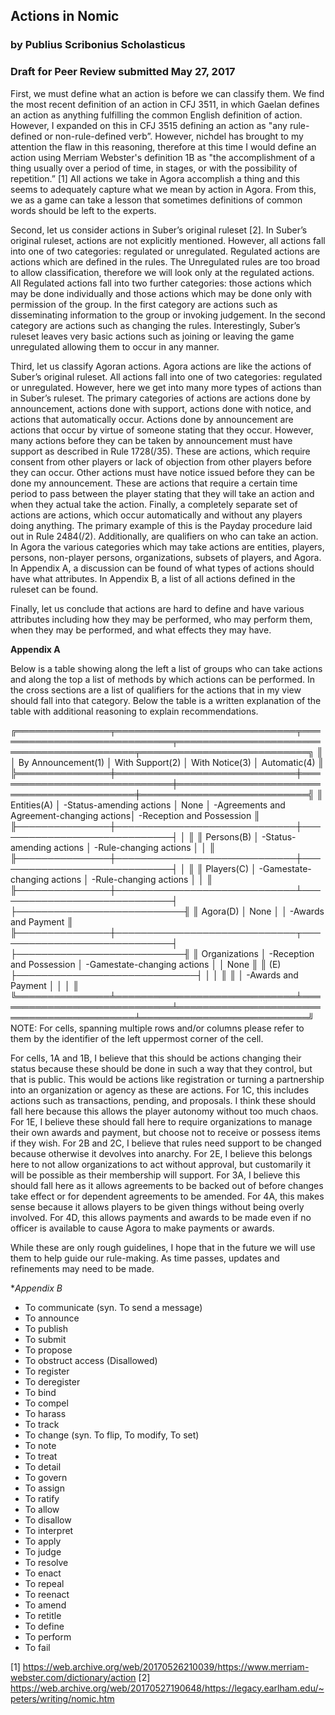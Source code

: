 <h2>Actions in Nomic</h2>
<h3>by Publius Scribonius Scholasticus</h3>
<h3>Draft for Peer Review submitted May 27, 2017</h3>
<p>First, we must define what an action is before we can classify them. We find the most recent definition of an action in CFJ 3511, in which Gaelan defines an action as anything fulfilling the common English definition of action. However, I expanded on this in CFJ 3515 defining an action as "any rule-defined or non-rule-defined verb”. However, nichdel has brought to my attention the flaw in this reasoning, therefore at this time I would define an action using Merriam Webster's definition 1B as "the accomplishment of a thing usually over a period of time, in stages, or with the possibility of repetition.” [1]​ All actions we take in Agora accomplish a thing and this seems to adequately capture what we mean by action in Agora. From this, we as a game can take a lesson that sometimes definitions of common words should be left to the experts.</p>
<p>Second, let us consider actions in Suber’s original ruleset [2]. In Suber’s original ruleset, actions are not explicitly mentioned. However, all actions fall into one of two categories: regulated or unregulated. Regulated actions are actions which are defined in the rules. The Unregulated rules are too broad to allow classification, therefore we will look only at the regulated actions. All Regulated actions fall into two further categories: those actions which may be done individually and those actions which may be done only with permission of the group. In the first category are actions such as disseminating information to the group or invoking judgement. In the second category are actions such as changing the rules. Interestingly, Suber’s ruleset leaves very basic actions such as joining or leaving the game unregulated allowing them to occur in any manner.</p>
<p>Third, let us classify Agoran actions. Agora actions are like the actions of Suber’s original ruleset. All actions fall into one of two categories: regulated or unregulated. However, here we get into many more types of actions than in Suber’s ruleset. The primary categories of actions are actions done by announcement, actions done with support, actions done with notice, and actions that automatically occur. Actions done by announcement are actions that occur by virtue of someone stating that they occur. However, many actions before they can be taken by announcement must have support as described in Rule 1728(/35). These are actions, which require consent from other players or lack of objection from other players before they can occur. Other actions must have notice issued before they can be done my announcement. These are actions that require a certain time period to pass between the player stating that they will take an action and when they actual take the action. Finally, a completely separate set of actions are actions, which occur automatically and without any players doing anything. The primary example of this is the Payday procedure laid out in Rule 2484(/2). Additionally, are qualifiers on who can take an action. In Agora the various categories which may take actions are entities, players, persons, non-player persons, organizations, subsets of players, and Agora. In Appendix A, a discussion can be found of what types of actions should have what attributes. In Appendix B, a list of all actions defined in the ruleset can be found.</p>
<p>Finally, let us conclude that actions are hard to define and have various attributes including how they may be performed, who may perform them, when they may be performed, and what effects they may have.</p>
<p><strong>Appendix A</strong></p>
<p>Below is a table showing along the left a list of groups who can take actions and along the top a list of methods by which actions can be performed. In the cross sections are a list of qualifiers for the actions that in my view should fall into that category. Below the table is a written explanation of the table with additional reasoning to explain recommendations.</p>
<p>╔═══════════════╤═════════════════════════════╤═════════════════════════════╤═══════════════════════════════════════════╤═══════════════════════════╗
║               │ By Announcement(1)          │ With Support(2)             │ With Notice(3)                            │ Automatic(4)              ║
╠═══════════════╪═════════════════════════════╪═════════════════════════════╪═══════════════════════════════════════════╪═══════════════════════════╣
║ Entities(A)   │ -Status-amending actions    │ None                        │ -Agreements and Agreement-changing actions│ -Reception and Possession ║
╟───────────────┼─────────────────────────────┼─────────────────────────────┤                                           │                           ║
║ Persons(B)    │ -Status-amending actions    │ -Rule-changing actions      │                                           │                           ║
╟───────────────┼─────────────────────────────┼─────────────────────────────┤                                           │                           ║
║ Players(C)    │ -Gamestate-changing actions │ -Rule-changing actions      │                                           │                           ║
╟───────────────┼─────────────────────────────┴─────────────────────────────┤                                           ├───────────────────────────╢
║ Agora(D)      │ None                                                      │                                           │ -Awards and Payment       ║
╟───────────────┼─────────────────────────────┬─────────────────────────────┤                                           ├───────────────────────────╢
║ Organizations │ -Reception and Possession   │ -Gamestate-changing actions │                                           │ None                      ║
║ (E)           ├─────────────────────────────┤                             │                                           │                           ║
║               │ -Awards and Payment         │                             │                                           │                           ║
╚═══════════════╧═════════════════════════════╧═════════════════════════════╧═══════════════════════════════════════════╧═══════════════════════════╝
NOTE: For cells, spanning multiple rows and/or columns please refer to them by the identifier of the left uppermost corner of the cell.</p>
<p>For cells, 1A and 1B, I believe that this should be actions changing their status because these should be done in such a way that they control, but that is public. This would be actions like registration or turning a partnership into an organization or agency as these are actions. For 1C, this includes actions such as transactions, pending, and proposals. I think these should fall here because this allows the player autonomy without too much chaos. For 1E, I believe these should fall here to require organizations to manage their own awards and payment, but choose not to receive or possess items if they wish. For 2B and 2C, I believe that rules need support to be changed because otherwise it devolves into anarchy. For 2E, I believe this belongs here to not allow organizations to act without approval, but customarily it will be possible as their membership will support. For 3A, I believe this should fall here as it allows agreements to be backed out of before changes take effect or for dependent agreements to be amended. For 4A, this makes sense because it allows players to be given things without being overly involved. For 4D, this allows payments and awards to be made even if no officer is available to cause Agora to make payments or awards.</p>
<p>While these are only rough guidelines, I hope that in the future we will use them to help guide our rule-making. As time passes, updates and refinements may need to be made.</p>
<p>*<em>Appendix B</em></p>
<ul>
<li>To communicate (syn. To send a message)</li>
<li>To announce</li>
<li>To publish</li>
<li>To submit</li>
<li>To propose</li>
<li>To obstruct access (Disallowed)</li>
<li>To register</li>
<li>To deregister</li>
<li>To bind</li>
<li>To compel</li>
<li>To harass</li>
<li>To track</li>
<li>To change (syn. To flip, To modify, To set)</li>
<li>To note</li>
<li>To treat</li>
<li>To detail</li>
<li>To govern</li>
<li>To assign</li>
<li>To ratify</li>
<li>To allow</li>
<li>To disallow</li>
<li>To interpret</li>
<li>To apply</li>
<li>To judge</li>
<li>To resolve</li>
<li>To enact</li>
<li>To repeal</li>
<li>To reenact</li>
<li>To amend</li>
<li>To retitle</li>
<li>To define</li>
<li>To perform</li>
<li>To fail</li>
</ul>
<p>[1] <a href="https://web.archive.org/web/20170526210039/https://www.merriam-webster.com/dictionary/action">https://web.archive.org/web/20170526210039/https://www.merriam-webster.com/dictionary/action</a>
[2] <a href="https://web.archive.org/web/20170527190648/https://legacy.earlham.edu/~peters/writing/nomic.htm">https://web.archive.org/web/20170527190648/https://legacy.earlham.edu/~peters/writing/nomic.htm</a></p>
